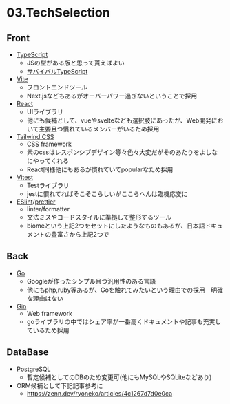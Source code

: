 # 03.TechSelection

## Front
- [TypeScript](https://www.typescriptlang.org/)
  - JSの型がある版と思って貰えばよい
  - [サバイバルTypeScript](https://typescriptbook.jp/)
- [Vite](https://ja.vitejs.dev/)
  - フロントエンドツール
  - Next.jsなどもあるがオーバーパワー過ぎないということで採用
- [React](https://ja.react.dev/)
  - UIライブラリ
  - 他にも候補として、vueやsvelteなども選択肢にあったが、Web開発において主要且つ慣れているメンバーがいるため採用
- [Tailwind CSS](https://tailwindcss.com/)
  - CSS framework
  - 素のcssはレスポンシブデザイン等々色々大変だがそのあたりをよしなにやってくれる
  - React同様他にもあるが慣れていてpopularなため採用
- [Vitest](https://vitest.dev/)
  - Testライブラリ
  - jestに慣れてればそこそこらしいがここらへんは臨機応変に
- [ESlint](https://eslint.org/)/[prettier](https://prettier.io/)
  - linter/formatter
  - 文法ミスやコードスタイルに準拠して整形するツール
  - biomeという上記2つをセットにしたようなものもあるが、日本語ドキュメントの豊富さから上記2つで

## Back
- [Go](https://go.dev/)
  - Googleが作ったシンプル且つ汎用性のある言語
  - 他にもphp,ruby等あるが、Goを触れてみたいという理由での採用　明確な理由はない
- [Gin](https://gin-gonic.com/ja/)
  - Web framework
  - goライブラリの中ではシェア率が一番高くドキュメントや記事も充実しているため採用

## DataBase
- [PostgreSQL](https://www.postgresql.org/)
  - 暫定候補としてのDBのため変更可(他にもMySQLやSQLiteなどあり)
- ORM候補として下記記事参考に
    - https://zenn.dev/ryoneko/articles/4c1267d7d0e0ca
